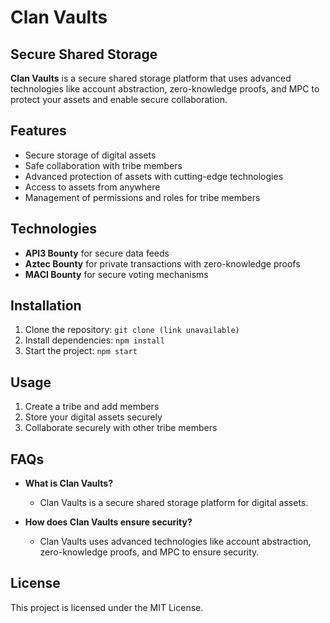 # Clan Vaults

## Secure Shared Storage

**Clan Vaults** is a secure shared storage platform that uses advanced technologies like account abstraction, zero-knowledge proofs, and MPC to protect your assets and enable secure collaboration.

## Features

- Secure storage of digital assets
- Safe collaboration with tribe members
- Advanced protection of assets with cutting-edge technologies
- Access to assets from anywhere
- Management of permissions and roles for tribe members

## Technologies

- **API3 Bounty** for secure data feeds
- **Aztec Bounty** for private transactions with zero-knowledge proofs
- **MACI Bounty** for secure voting mechanisms

## Installation

1. Clone the repository: `git clone (link unavailable)`
2. Install dependencies: `npm install`
3. Start the project: `npm start`

## Usage

1. Create a tribe and add members
2. Store your digital assets securely
3. Collaborate securely with other tribe members

## FAQs

- **What is Clan Vaults?**
  - Clan Vaults is a secure shared storage platform for digital assets.

- **How does Clan Vaults ensure security?**
  - Clan Vaults uses advanced technologies like account abstraction, zero-knowledge proofs, and MPC to ensure security.

## License

This project is licensed under the MIT License.

